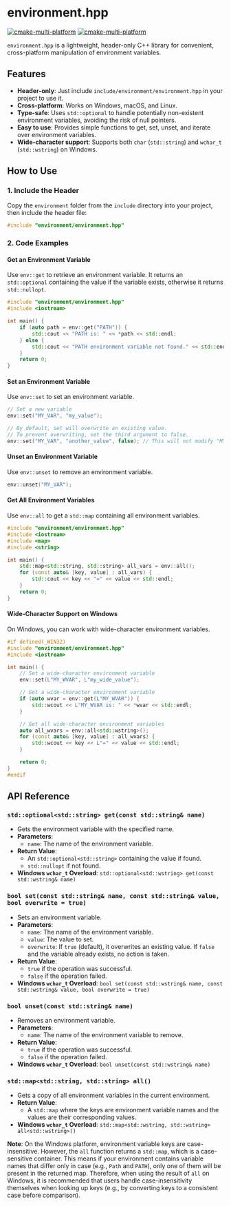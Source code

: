 # environment.hpp

[![cmake-multi-platform](https://github.com/shediao/environment.hpp/actions/workflows/cmake-multi-platform.yml/badge.svg)](https://github.com/shediao/environment.hpp/actions/workflows/cmake-multi-platform.yml)
[![cmake-multi-platform](https://github.com/shediao/environment.hpp/actions/workflows/msys2.yml/badge.svg)](https://github.com/shediao/environment.hpp/actions/workflows/msys2.yml)

`environment.hpp` is a lightweight, header-only C++ library for convenient, cross-platform manipulation of environment variables.

## Features

- **Header-only**: Just include `include/environment/environment.hpp` in your project to use it.
- **Cross-platform**: Works on Windows, macOS, and Linux.
- **Type-safe**: Uses `std::optional` to handle potentially non-existent environment variables, avoiding the risk of null pointers.
- **Easy to use**: Provides simple functions to get, set, unset, and iterate over environment variables.
- **Wide-character support**: Supports both `char` (`std::string`) and `wchar_t` (`std::wstring`) on Windows.

## How to Use

### 1. Include the Header

Copy the `environment` folder from the `include` directory into your project, then include the header file:

```cpp
#include "environment/environment.hpp"
```

### 2. Code Examples

#### Get an Environment Variable

Use `env::get` to retrieve an environment variable. It returns an `std::optional` containing the value if the variable exists, otherwise it returns `std::nullopt`.

```cpp
#include "environment/environment.hpp"
#include <iostream>

int main() {
    if (auto path = env::get("PATH")) {
        std::cout << "PATH is: " << *path << std::endl;
    } else {
        std::cout << "PATH environment variable not found." << std::endl;
    }
    return 0;
}
```

#### Set an Environment Variable

Use `env::set` to set an environment variable.

```cpp
// Set a new variable
env::set("MY_VAR", "my_value");

// By default, set will overwrite an existing value.
// To prevent overwriting, set the third argument to false.
env::set("MY_VAR", "another_value", false); // This will not modify "MY_VAR"
```

#### Unset an Environment Variable

Use `env::unset` to remove an environment variable.

```cpp
env::unset("MY_VAR");
```

#### Get All Environment Variables

Use `env::all` to get a `std::map` containing all environment variables.

```cpp
#include "environment/environment.hpp"
#include <iostream>
#include <map>
#include <string>

int main() {
    std::map<std::string, std::string> all_vars = env::all();
    for (const auto& [key, value] : all_vars) {
        std::cout << key << "=" << value << std::endl;
    }
    return 0;
}
```

#### Wide-Character Support on Windows

On Windows, you can work with wide-character environment variables.

```cpp
#if defined(_WIN32)
#include "environment/environment.hpp"
#include <iostream>

int main() {
    // Set a wide-character environment variable
    env::set(L"MY_WVAR", L"my_wide_value");

    // Get a wide-character environment variable
    if (auto wvar = env::get(L"MY_WVAR")) {
        std::wcout << L"MY_WVAR is: " << *wvar << std::endl;
    }

    // Get all wide-character environment variables
    auto all_wvars = env::all<std::wstring>();
    for (const auto& [key, value] : all_wvars) {
        std::wcout << key << L"=" << value << std::endl;
    }

    return 0;
}
#endif
```

## API Reference

### `std::optional<std::string> get(const std::string& name)`
- Gets the environment variable with the specified name.
- **Parameters**:
  - `name`: The name of the environment variable.
- **Return Value**:
  - An `std::optional<std::string>` containing the value if found.
  - `std::nullopt` if not found.
- **Windows `wchar_t` Overload**: `std::optional<std::wstring> get(const std::wstring& name)`

### `bool set(const std::string& name, const std::string& value, bool overwrite = true)`
- Sets an environment variable.
- **Parameters**:
  - `name`: The name of the environment variable.
  - `value`: The value to set.
  - `overwrite`: If `true` (default), it overwrites an existing value. If `false` and the variable already exists, no action is taken.
- **Return Value**:
  - `true` if the operation was successful.
  - `false` if the operation failed.
- **Windows `wchar_t` Overload**: `bool set(const std::wstring& name, const std::wstring& value, bool overwrite = true)`

### `bool unset(const std::string& name)`
- Removes an environment variable.
- **Parameters**:
  - `name`: The name of the environment variable to remove.
- **Return Value**:
  - `true` if the operation was successful.
  - `false` if the operation failed.
- **Windows `wchar_t` Overload**: `bool unset(const std::wstring& name)`

### `std::map<std::string, std::string> all()`
- Gets a copy of all environment variables in the current environment.
- **Return Value**:
  - A `std::map` where the keys are environment variable names and the values are their corresponding values.
- **Windows `wchar_t` Overload**: `std::map<std::wstring, std::wstring> all<std::wstring>()`

**Note**: On the Windows platform, environment variable keys are case-insensitive. However, the `all` function returns a `std::map`, which is a case-sensitive container. This means if your environment contains variable names that differ only in case (e.g., `Path` and `PATH`), only one of them will be present in the returned map. Therefore, when using the result of `all` on Windows, it is recommended that users handle case-insensitivity themselves when looking up keys (e.g., by converting keys to a consistent case before comparison).
